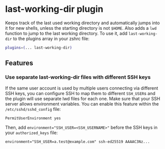 # last-working-dir plugin
Keeps track of the last used working directory and automatically jumps into it
for new shells, unless the starting directory is not `$HOME`.
Also adds a `lwd` function to jump to the last working directory.
To use it, add `last-working-dir` to the plugins array in your zshrc file:
```zsh
plugins=(... last-working-dir)
```
## Features
### Use separate last-working-dir files with different SSH keys
If the same user account is used by multiple users connecting via different SSH keys, you can
configure SSH to map them to different `SSH_USER`s and the plugin will use separate lwd files
for each one.
Make sure that your SSH server allows environment variables. You can enable this feature
within the `/etc/sshd/sshd_config` file:
```
PermitUserEnvironment yes
```
Then, add `environment="SSH_USER=<SSH_USERNAME>"` before the SSH keys in your `authorized_keys` file:
```
environment="SSH_USER=a.test@example.com" ssh-ed25519 AAAAC3Nz...
```

